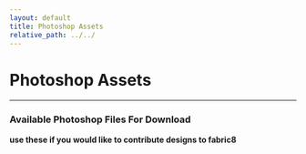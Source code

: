 ```yaml
---
layout: default
title: Photoshop Assets
relative_path: ../../
---
```


# Photoshop Assets

----

### Available Photoshop Files For Download
**use these if you would like to contribute designs to fabric8**
